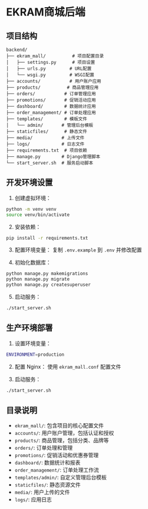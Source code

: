 # EKRAM商城后端

## 项目结构

```
backend/
├── ekram_mall/          # 项目配置目录
│   ├── settings.py      # 项目设置
│   ├── urls.py         # URL配置
│   └── wsgi.py         # WSGI配置
├── accounts/           # 用户账户应用
├── products/          # 商品管理应用
├── orders/           # 订单管理应用
├── promotions/       # 促销活动应用
├── dashboard/        # 数据统计应用
├── order_management/ # 订单处理应用
├── templates/        # 模板文件
│   └── admin/       # 管理后台模板
├── staticfiles/      # 静态文件
├── media/           # 上传文件
├── logs/            # 日志文件
├── requirements.txt  # 项目依赖
├── manage.py        # Django管理脚本
└── start_server.sh  # 服务启动脚本
```

## 开发环境设置

1. 创建虚拟环境：
```bash
python -m venv venv
source venv/bin/activate
```

2. 安装依赖：
```bash
pip install -r requirements.txt
```

3. 配置环境变量：
复制 `.env.example` 到 `.env` 并修改配置

4. 初始化数据库：
```bash
python manage.py makemigrations
python manage.py migrate
python manage.py createsuperuser
```

5. 启动服务：
```bash
./start_server.sh
```

## 生产环境部署

1. 设置环境变量：
```bash
ENVIRONMENT=production
```

2. 配置 Nginx：
使用 `ekram_mall.conf` 配置文件

3. 启动服务：
```bash
./start_server.sh
```

## 目录说明

- `ekram_mall/`: 包含项目的核心配置文件
- `accounts/`: 用户账户管理，包括认证和授权
- `products/`: 商品管理，包括分类、品牌等
- `orders/`: 订单处理和管理
- `promotions/`: 促销活动和优惠券管理
- `dashboard/`: 数据统计和报表
- `order_management/`: 订单处理工作流
- `templates/admin/`: 自定义管理后台模板
- `staticfiles/`: 静态资源文件
- `media/`: 用户上传的文件
- `logs/`: 应用日志 